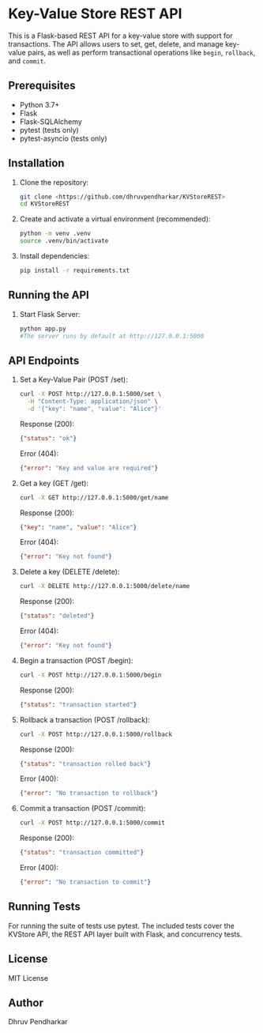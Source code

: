 # Key-Value Store REST API

This is a Flask-based REST API for a key-value store with support for transactions. The API allows users to set, get, delete, and manage key-value pairs, as well as perform transactional operations like `begin`, `rollback`, and `commit`.

## Prerequisites

- Python 3.7+
- Flask
- Flask-SQLAlchemy
- pytest (tests only)
- pytest-asyncio (tests only)

## Installation

1. Clone the repository:
   ```bash
   git clone <https://github.com/dhruvpendharkar/KVStoreREST>
   cd KVStoreREST

2. Create and activate a virtual environment (recommended):
   ```bash
   python -m venv .venv
   source .venv/bin/activate
3. Install dependencies:
   ```bash
   pip install -r requirements.txt

## Running the API

1. Start Flask Server:
   ```bash
   python app.py
   #The server runs by default at http://127.0.0.1:5000

## API Endpoints

1. Set a Key-Value Pair (POST /set):
   ```bash
   curl -X POST http://127.0.0.1:5000/set \
     -H "Content-Type: application/json" \
     -d '{"key": "name", "value": "Alice"}'
   ```
   Response (200):
   ```json
   {"status": "ok"}
   ```
   Error (404):
   ```json
   {"error": "Key and value are required"}
   ```
2. Get a key (GET /get):
   ```bash
   curl -X GET http://127.0.0.1:5000/get/name
   ```
   Response (200):
   ```json
   {"key": "name", "value": "Alice"}
   ```
   Error (404):
   ```json
   {"error": "Key not found"}
   ```
3. Delete a key (DELETE /delete):
   ```bash
   curl -X DELETE http://127.0.0.1:5000/delete/name
   ```
   Response (200):
   ```json
   {"status": "deleted"}
   ```
   Error (404):
   ```json
   {"error": "Key not found"}
   ```
4. Begin a transaction (POST /begin):
   ```bash
   curl -X POST http://127.0.0.1:5000/begin
   ```
   Response (200):
   ```json
   {"status": "transaction started"}
   ```
5. Rollback a transaction (POST /rollback):
   ```bash
   curl -X POST http://127.0.0.1:5000/rollback
   ```
   Response (200):
   ```json
   {"status": "transaction rolled back"}
   ```
   Error (400):
   ```json
   {"error": "No transaction to rollback"}
   ```
6. Commit a transaction (POST /commit):
   ```bash
   curl -X POST http://127.0.0.1:5000/commit
   ```
   Response (200):
   ```json
   {"status": "transaction committed"}
   ```
   Error (400):
   ```json
   {"error": "No transaction to commit"}
   ```

## Running Tests

For running the suite of tests use pytest. The included tests cover the KVStore API, the REST API layer built with Flask, and concurrency tests.

## License
MIT License

## Author
Dhruv Pendharkar



   
   

   





   
